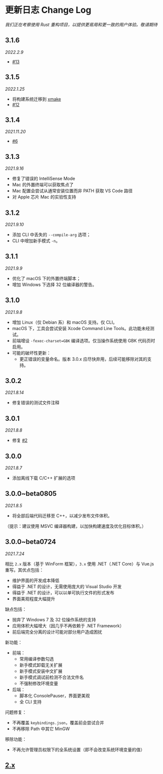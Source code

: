 # 更新日志 Change Log

*我们正在考察使用 Rust 重构项目，以提供更易用和更一致的用户体验。敬请期待*

## 3.1.6
*2022.2.9*
- [#13](https://github.com/Guyutongxue/VSCodeConfigHelper3/issues/13)

## 3.1.5
*2022.1.25*
- 将构建系统迁移到 [xmake](https://xmake.io)
- [#12](https://github.com/Guyutongxue/VSCodeConfigHelper3/issues/12)

## 3.1.4
*2021.11.20*
- [#6](https://github.com/Guyutongxue/VSCodeConfigHelper3/issues/6)

## 3.1.3
*2021.9.16*
- 修复了错误的 IntelliSense Mode
- Mac 的外置终端可以获取焦点了
- Mac 配置会尝试从通常安装位置而非 PATH 获取 VS Code 路径
- 对 Apple 芯片 Mac 的实验性支持

## 3.1.2
*2021.9.10*

- 添加 CLI 中丢失的 `--compile-arg` 选项；
- CLI 中增加新手模式 `-n`。

## 3.1.1
*2021.9.9*

- 优化了 macOS 下的外置终端脚本；
- 增加 Windows 下选择 32 位编译器的警告。

## 3.1.0
*2021.9.8*

- 增加 Linux（仅 Debian 系）和 macOS 支持。仅 CLI。
- macOS 下，工具会尝试安装 Xcode Command Line Tools。此功能未经测试。
- 前端增设 `-fexec-charset=GBK` 编译选项。仅当操作系统使用 GBK 代码页时启用。
- 可能的破坏性更新：
    - 更正错误的变量命名。版本 3.0.x 应尽快弃用，后续可能移除对其的支持。

## 3.0.2
*2021.8.14*

- 修复错误的测试文件注释

## 3.0.1
*2021.8.8*

- 修复 [#2](https://github.com/Guyutongxue/VSCodeConfigHelper3/issues/2)

## 3.0.0
*2021.8.7*

- 添加离线下载 C/C++ 扩展的选项

## 3.0.0~beta0805
*2021.8.5*

- 将全部后端代码迁移至 C++，以减少发布文件体积。
 
（提示：建议使用 MSVC 编译器构建，以加快构建速度及优化目标体积。）

## 3.0.0~beta0724
*2021.7.24*

相比 `2.x` 版本（基于 WinForm 框架），`3.x` 使用 .NET（.NET Core）与 Vue.js 重写。其优点包括：
- 维护界面的开发成本降低
- 得益于 .NET 的设计，无需使用庞大的 Visual Studio 开发
- 得益于 .NET 的设计，可以以单可执行文件的形式发布
- 界面美观程度大幅提升

缺点包括：
- 抛弃了 Windows 7 及 32 位操作系统的支持
- 应用体积大幅增大（因几乎不再依赖于 .NET Framework）
- 前后端完全分离的设计可能对部分用户造成困扰

新功能：
- 前端：
    - 常用编译参数勾选
    - 新手模式卸载无关扩展
    - 新手模式安装中文扩展
    - 新手模式调试前检测不合法文件名
    - 不强制修改环境变量
- 后端：
    - 脚本化 ConsolePauser，界面更美观
    - 全 CLI 支持

问题修复：
- 不再覆盖 `keybindings.json`，覆盖前会尝试合并
- 不再移除 Path 中其它 MinGW

移除功能：
- 不再允许管理员权限下的全系统设置（即不会改变系统环境变量的值）

## [2.x](https://github.com/Guyutongxue/VSCodeConfigHelper/blob/v2.x/CHANGELOG.md)
